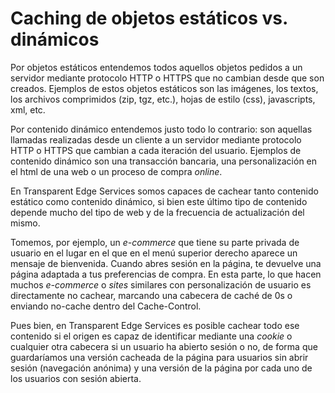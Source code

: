 # Caching de objetos estáticos vs. dinámicos

Por objetos estáticos entendemos todos aquellos objetos pedidos a un servidor mediante protocolo HTTP o HTTPS que no cambian desde que son creados. Ejemplos de estos objetos estáticos son las imágenes, los textos, los archivos comprimidos (zip, tgz, etc.), hojas de estilo (css), javascripts, xml, etc.

Por contenido dinámico entendemos justo todo lo contrario: son aquellas llamadas realizadas desde un cliente a un servidor mediante protocolo HTTP o HTTPS que cambian a cada iteración del usuario. Ejemplos de contenido dinámico son una transacción bancaria, una personalización en el html de una web o un proceso de compra _online_.

En Transparent Edge Services somos capaces de cachear tanto contenido estático como contenido dinámico, si bien este último tipo de contenido depende mucho del tipo de web y de la frecuencia de actualización del mismo.

Tomemos, por ejemplo, un _e-commerce_ que tiene su parte privada de usuario en el lugar en el que en el menú superior derecho aparece un mensaje de bienvenida. Cuando abres sesión en la página, te devuelve una página adaptada a tus preferencias de compra. En esta parte, lo que hacen muchos _e-commerce_ o _sites_ similares con personalización de usuario es directamente no cachear, marcando una cabecera de caché de 0s o enviando no-cache dentro del Cache-Control.

Pues bien, en Transparent Edge Services es posible cachear todo ese contenido si el origen es capaz de identificar mediante una _cookie_ o cualquier otra cabecera si un usuario ha abierto sesión o no, de forma que guardaríamos una versión cacheada de la página para usuarios sin abrir sesión (navegación anónima) y una versión de la página por cada uno de los usuarios con sesión abierta.

